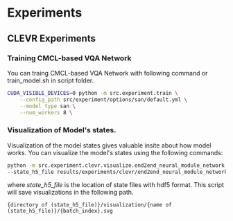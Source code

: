 # Experiments

## CLEVR Experiments

### Training CMCL-based VQA Network

You can traing CMCL-based VQA Network with following command or train_model.sh in script folder.

```bash
CUDA_VISIBLE_DEVICES=0 python -m src.experiment.train \
	--config_path src/experiment/options/san/default.yml \
	--model_type san \
	--num_workers 8 \
```

### Visualization of Model's states.

Visualization of the model states gives valuable insite about how model works.
You can visualize the model's states using the following commands:

```bash
python -m src.experiment.clevr.visualize.end2end_neural_module_network \
--state_h5_file results/experiments/clevr/end2end_neural_module_network/default/states/final.h5
```
where *state_h5_file* is the location of state files with hdf5 format.
This script will save visualizations in the following path.
```
{directory of (state_h5_file)}/visualization/{name of (state_h5_file)}/{batch_index}.svg
```
